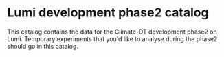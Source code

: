 # Lumi development phase2 catalog

This catalog contains the data for the Climate-DT development phase2 on Lumi.
Temporary experiments that you'd like to analyse during the phase2 should go in this catalog.
